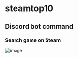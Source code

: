 # steamtop10


## Discord bot command

### Search game on Steam 
![image](https://github.com/nyto9999/steamtop10/blob/main/botsearchgame.PNG)

